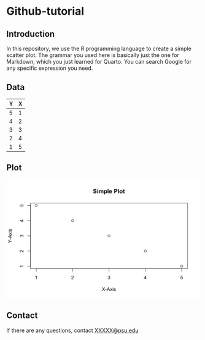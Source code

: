 # Github-tutorial

## Introduction
In this repository, we use the R programming language to create a simple scatter plot. The grammar you used here is basically just the one for Markdown, which you just learned for Quarto. You can search Google for any specific expression you need.

## Data
|    Y    |    X    |
| ------- | ------- |
|    5    |    1    |
|    4    |    2    |
|    3    |    3    |
|    2    |    4    |
|    1    |    5    |

## Plot
![simple plot](simple_plot.png)

## Contact
If there are any questions, contact XXXXX@psu.edu
